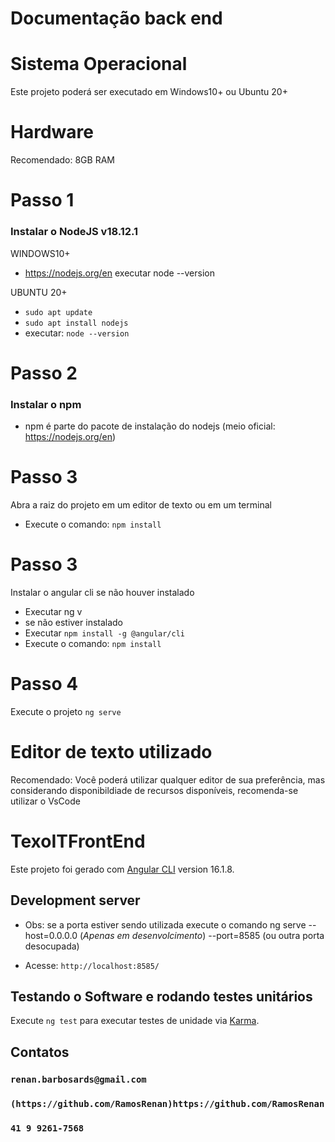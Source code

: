 # Documentação back end

# Sistema Operacional
Este projeto poderá ser executado em Windows10+ ou Ubuntu 20+

# Hardware
Recomendado: 8GB RAM

# Passo 1
### Instalar o NodeJS v18.12.1
WINDOWS10+
 - https://nodejs.org/en
executar node --version

UBUNTU 20+
- `sudo apt update`
- `sudo apt install nodejs`
- executar: `node --version`

# Passo 2 
### Instalar o npm
- npm é parte do pacote de instalação do nodejs (meio oficial: https://nodejs.org/en) 

# Passo 3
Abra a raiz do projeto em um editor de texto ou em um terminal
- Execute o comando:  `npm install`

# Passo 3
Instalar o angular cli se não houver instalado
- Executar ng v
- se não estiver instalado
- Executar `npm install -g @angular/cli`
- Execute o comando:  `npm install`

# Passo 4
Execute o projeto `ng serve`

# Editor de texto utilizado
Recomendado: Você poderá utilizar qualquer editor de sua preferência, mas considerando disponibildiade de recursos disponíveis, recomenda-se utilizar o VsCode 

# TexoITFrontEnd
Este projeto foi gerado com [Angular CLI](https://github.com/angular/angular-cli) version 16.1.8.

## Development server
 * Obs: se a porta estiver sendo utilizada execute o comando ng serve --host=0.0.0.0 (*Apenas em desenvolcimento*) --port=8585 (ou outra porta desocupada)
 - Acesse: `http://localhost:8585/`

## Testando o Software e rodando testes unitários
Execute `ng test` para executar testes de unidade via [Karma](https://karma-runner.github.io).

## Contatos
### `renan.barbosards@gmail.com`
### `(https://github.com/RamosRenan)https://github.com/RamosRenan`
### `41 9 9261-7568`


 
